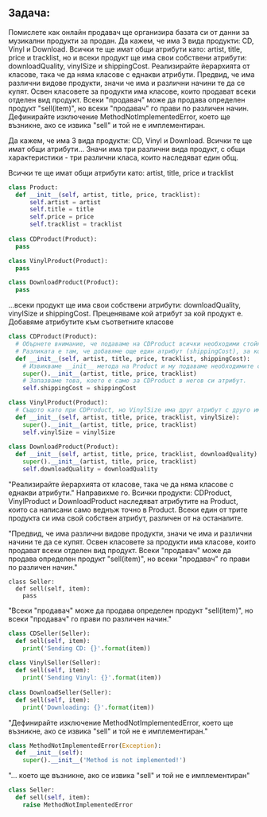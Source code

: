 ## Задача: 
  
Помислете как онлайн продавач ще организира базата си от данни за музикални продукти за продан.
Да кажем, че има 3 вида продукти: CD, Vinyl и Download. Всички те ще имат общи атрибути като:
artist, title, price и tracklist, но и всеки продукт ще има свои собствени атрибути: downloadQuality, vinylSize и shippingCost.
Реализирайте йерархията от класове, така че да няма класове с еднакви атрибути.
Предвид, че има различни видове продукти, значи че има и различни начини те да се купят. 
Освен класовете за продукти има класове, които продават всеки отделен вид продукт. Всеки "продавач" може да 
продава определен продукт "sell(item)", но всеки "продавач" го прави по различен начин. 
Дефинирайте изключение MethodNotImplementedError, което ще възникне, ако се извика "sell" и той не е имплементиран.


Да кажем, че има 3 вида продукти: CD, Vinyl и Download. Всички те ще имат общи атрибути...
Значи има три различни вида продукт, с общи характеристики - три различни класа, които наследяват един общ.


Всички те ще имат общи атрибути като: artist, title, price и tracklist
```python
class Product:
  def __init__(self, artist, title, price, tracklist):
      self.artist = artist
      self.title = title
      self.price = price
      self.tracklist = tracklist
      
class CDProduct(Product):
  pass

class VinylProduct(Product):
  pass

class DownloadProduct(Product):
  pass
```

...всеки продукт ще има свои собствени атрибути: downloadQuality, vinylSize и shippingCost.
Преценяваме кой атрибут за кой продукт е. Добавяме атрибутите към съответните класове

```python
class CDProduct(Product):
  # Обърнете внимание, че подаваме на CDProduct всички необходими стойности за Product. Все пак CDProduct е вид продукт.
  # Разликата е там, че добавяме още един атрибут (shippingCost), за който също подаваме стойност.
  def __init__(self, artist, title, price, tracklist, shippingCost):
    # Извикваме __init__ метода на Product и му подаваме необходимите стойности.
    super().__init__(artist, title, price, tracklist)
    # Запазваме това, което е само за CDProduct в негов си атрибут.
    self.shippingCost = shippingCost

class VinylProduct(Product):
  # Същото като при CDProduct, но VinylSize има друг атрибут с друго име.
  def __init__(self, artist, title, price, tracklist, vinylSize):
    super().__init__(artist, title, price, tracklist)
    self.vinylSize = vinylSize
    
class DownloadProduct(Product):
  def __init__(self, artist, title, price, tracklist, downloadQuality):
    super().__init__(artist, title, price, tracklist)
    self.downloadQuality = downloadQuality
```
"Реализирайте йерархията от класове, така че да няма класове с еднакви атрибути." Направихме го. Всички продукти: CDProduct, VinylProduct и DownloadProduct наследяват атрибутите на Product, които са написани само веднъж точно в Product. Всеки един от трите продукта си има свой собствен атрибут, различен от на останалите.


"Предвид, че има различни видове продукти, значи че има и различни начини те да се купят. 
Освен класовете за продукти има класове, които продават всеки отделен вид продукт. Всеки "продавач" може да 
продава определен продукт "sell(item)", но всеки "продавач" го прави по различен начин."
```pyhton
class Seller:
  def sell(self, item):
    pass
```

"Всеки "продавач" може да 
продава определен продукт "sell(item)", но всеки "продавач" го прави по различен начин."

```python
class CDSeller(Seller):
  def sell(self, item):
    print('Sending CD: {}'.format(item))
    
class VinylSeller(Seller):
  def sell(self, item):
    print('Sending Vinyl: {}'.format(item))
    
class DownloadSeller(Seller):
  def sell(self, item):
    print('Downloading: {}'.format(item))
```

"Дефинирайте изключение MethodNotImplementedError, което ще възникне, ако се извика "sell" и той не е имплементиран."
```python
class MethodNotImplementedError(Exception):
  def __init__(self):
    super().__init__('Method is not implemented!')
```

"... което ще възникне, ако се извика "sell" и той не е имплементиран"
```python
class Seller:
  def sell(self, item):
    raise MethodNotImplementedError
```
